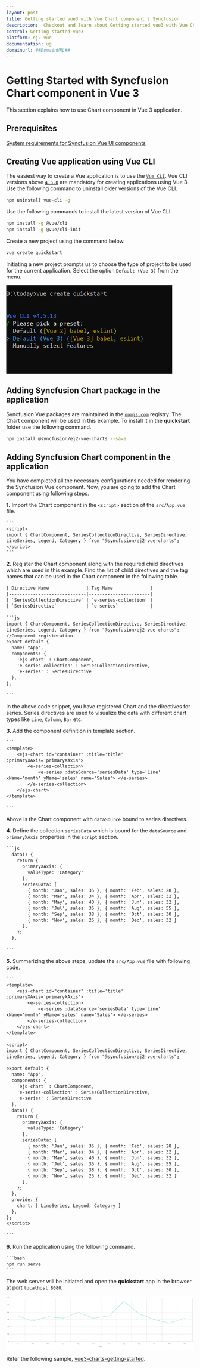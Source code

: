 ```yaml
---
layout: post
title: Getting started vue3 with Vue Chart component | Syncfusion
description:  Checkout and learn about Getting started vue3 with Vue Chart component of Syncfusion Essential JS 2 and more details.
control: Getting started vue3 
platform: ej2-vue
documentation: ug
domainurl: ##DomainURL##
---
```


# Getting Started with Syncfusion Chart component in Vue 3

This section explains how to use Chart component in Vue 3 application.

## Prerequisites

[System requirements for Syncfusion Vue UI components](https://ej2.syncfusion.com/vue/documentation/system-requirements/)

## Creating Vue application using Vue CLI

The easiest way to create a Vue application is to use the [`Vue CLI`](https://github.com/vuejs/vue-cli). Vue CLI versions above [`4.5.0`](https://v3.vuejs.org/guide/migration/introduction.html#vue-cli) are mandatory for creating applications using Vue 3. Use the following command to uninstall older versions of the Vue CLI.

```bash
npm uninstall vue-cli -g
```

Use the following commands to install the latest version of Vue CLI.

```bash
npm install -g @vue/cli
npm install -g @vue/cli-init
```

Create a new project using the command below.

```bash
vue create quickstart

```

Initiating a new project prompts us to choose the type of project to be used for the current application. Select the option `Default (Vue 3)` from the menu.

![Vue 3 Terminal](./images/vue3-terminal.png)

## Adding Syncfusion Chart package in the application

Syncfusion Vue packages are maintained in the [`npmjs.com`](https://www.npmjs.com/~syncfusionorg) registry. The Chart component will be used in this example. To install it in the **quickstart** folder use the following command.

```bash
npm install @syncfusion/ej2-vue-charts --save
```

## Adding Syncfusion Chart component in the application

You have completed all the necessary configurations needed for rendering the Syncfusion Vue component. Now, you are going to add the Chart component using following steps.

**1.** Import the Chart component in the `<script>` section of the `src/App.vue` file.

    ```
    <script>
    import { ChartComponent, SeriesCollectionDirective, SeriesDirective, LineSeries, Legend, Category } from "@syncfusion/ej2-vue-charts";
    </script>
    ```

**2.** Register the Chart component along with the required child directives which are used in this example. Find the list of child directives and the tag names that can be used in the Chart component in the following table.
  
    | Directive Name              | Tag Name              |
    |-----------------------------|-----------------------|
    | `SeriesCollectionDirective` | `e-series-collection` |
    | `SeriesDirective`           | `e-series`            |

    ```js
    import { ChartComponent, SeriesCollectionDirective, SeriesDirective, LineSeries, Legend, Category } from "@syncfusion/ej2-vue-charts";
    //Component registeration.
    export default {
      name: "App",
      components: {
        'ejs-chart' : ChartComponent,
        'e-series-collection' : SeriesCollectionDirective,
        'e-series' : SeriesDirective
      },
    };

    ```

In the above code snippet, you have registered Chart and the directives for series. Series directives are used to visualize the data with different chart types like `Line`, `Column`, `Bar` etc.

**3.** Add the component definition in template section.

    ```
    <template>
        <ejs-chart id="container" :title='title' :primaryXAxis='primaryXAxis'>
            <e-series-collection>
                <e-series :dataSource='seriesData' type='Line' xName='month' yName='sales' name='Sales'> </e-series>
            </e-series-collection>
        </ejs-chart>
    </template>

    ```

Above is the Chart component with `dataSource` bound to series directives.

**4.** Define the collection `seriesData` which is bound for the `dataSource` and `primaryXAxis` properties in the `script` section.

    ```js
      data() {
        return {
          primaryXAxis: {
            valueType: 'Category'
          },
          seriesData: [
            { month: 'Jan', sales: 35 }, { month: 'Feb', sales: 28 },
            { month: 'Mar', sales: 34 }, { month: 'Apr', sales: 32 },
            { month: 'May', sales: 40 }, { month: 'Jun', sales: 32 },
            { month: 'Jul', sales: 35 }, { month: 'Aug', sales: 55 },
            { month: 'Sep', sales: 38 }, { month: 'Oct', sales: 30 },
            { month: 'Nov', sales: 25 }, { month: 'Dec', sales: 32 }
          ],
        };
      },

    ```

**5.** Summarizing the above steps, update the `src/App.vue` file with following code.

    ```
    <template>
        <ejs-chart id="container" :title='title' :primaryXAxis='primaryXAxis'>
            <e-series-collection>
                <e-series :dataSource='seriesData' type='Line' xName='month' yName='sales' name='Sales'> </e-series>
            </e-series-collection>
        </ejs-chart>
    </template>

    <script>
    import { ChartComponent, SeriesCollectionDirective, SeriesDirective, LineSeries, Legend, Category } from "@syncfusion/ej2-vue-charts";

    export default {
      name: "App",
      components: {
        'ejs-chart' : ChartComponent,
        'e-series-collection' : SeriesCollectionDirective,
        'e-series' : SeriesDirective
      },
      data() {
        return {
          primaryXAxis: {
            valueType: 'Category'
          },
          seriesData: [
            { month: 'Jan', sales: 35 }, { month: 'Feb', sales: 28 },
            { month: 'Mar', sales: 34 }, { month: 'Apr', sales: 32 },
            { month: 'May', sales: 40 }, { month: 'Jun', sales: 32 },
            { month: 'Jul', sales: 35 }, { month: 'Aug', sales: 55 },
            { month: 'Sep', sales: 38 }, { month: 'Oct', sales: 30 },
            { month: 'Nov', sales: 25 }, { month: 'Dec', sales: 32 }
          ],
        };
      },
      provide: {
        chart: [ LineSeries, Legend, Category ]
      },
    };
    </script>

    ```

**6.** Run the application using the following command.

    ```bash
    npm run serve
    ```

The web server will be initiated and open the **quickstart** app in the browser at port `localhost:8080`.

![Output](./images/vue3-chart-demo.png)

Refer the following sample, [vue3-charts-getting-started](https://github.com/SyncfusionExamples/vue3-chart-getting-started).
